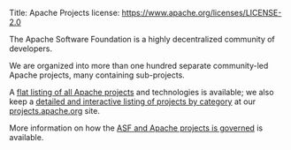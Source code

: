 Title: Apache Projects
license: https://www.apache.org/licenses/LICENSE-2.0

The Apache Software Foundation is a highly decentralized community of
developers. 

We are organized into more than one hundred separate community-led Apache projects, 
many containing sub-projects. 

A [flat listing of all Apache projects](/index.html#projects-list) and 
technologies is available; we also keep a [detailed and interactive listing of projects by category](https://projects.apache.org/) 
at our [projects.apache.org](https://projects.apache.org/) site.

More information on how the [ASF and Apache projects is governed](/foundation/governance/) is available. 

